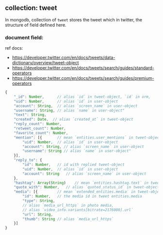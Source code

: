 ## collection: tweet

In mongodb, collection of `tweet` stores the tweet which in twitter, the structure of field defined here.

### document field:

ref docs:

- https://developer.twitter.com/en/docs/tweets/data-dictionary/overview/tweet-object
- https://developer.twitter.com/en/docs/tweets/search/guides/standard-operators
- https://developer.twitter.com/en/docs/tweets/search/guides/premium-operators

```js
{
    "_id": Number,      // alias `id` in tweet-object, `id` in orm,
    "uid": Number,      // alias `id` in user-object
    "account": String,  // alias `screen_name` in user-object
    "username": String, // alias `name` in user-object"
    "text": String,
    "created": Date,  // alias `created_at` in tweet-object
    "reply_count": Number,
    "retweet_count": Number,
    "favorite_count": Number,
    "mention": [{       // mean `entities.user_mentions` in tweet-object
        "uid": Number,  // alias `id` in user-object
        "account": String, // alias `screen_name` in user-object
        "username": String // alias `name` in user-object"
    }],
    "reply_to": {
        "id": Number,   // id with replied tweet-object
        "uid": Number,  // alias `id` in user-object
        "account": String   // alias `screen_name` in user-object
    },
    "hashtag": Array(String)    // mean `entities.hashtag.text` in tweet-object,
    "quote_with": Number,   // alias `quoted_status_id` in tweet-object
    "media": [{         // mean `extended_entities.media` in tweet-object
        "id": Number,   // the media id in tweet entities.media
        "type": String,
        // alias `media_url_https` in photo media,
        // alias `video_info.variants[bitrate=2176000].url`
        "url": String,
        "thumb": String // alias `media_url_https`
    }]
}
```

